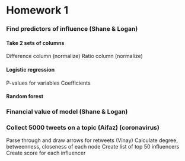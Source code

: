 # Homework 1

### Find predictors of influence (Shane & Logan)
#### Take 2 sets of columns
Difference column (normalize)
Ratio column (normalize)
#### Logistic regression
P-values for variables
Coefficients
#### Random forest
### Financial value of model (Shane & Logan)

### Collect 5000 tweets on a topic (Aifaz) (coronavirus)
Parse through and draw arrows for retweets (Vinay)
Calculate degree, betweenness, closeness of each node 
Create list of top 50 influencers
Create score for each influencer 
